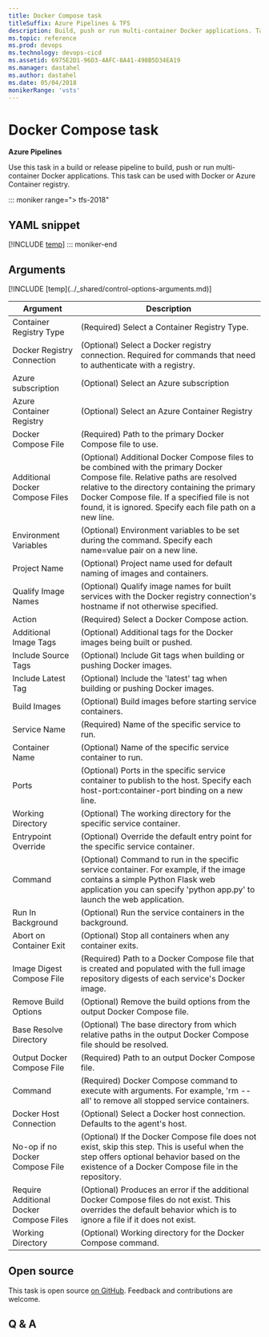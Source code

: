 ```yaml
---
title: Docker Compose task
titleSuffix: Azure Pipelines & TFS
description: Build, push or run multi-container Docker applications. Task can be used with Docker or Azure Container registry.
ms.topic: reference
ms.prod: devops
ms.technology: devops-cicd
ms.assetid: 6975E2D1-96D3-4AFC-8A41-498B5D34EA19
ms.manager: dastahel
ms.author: dastahel
ms.date: 05/04/2018
monikerRange: 'vsts'
---
```


# Docker Compose task

**Azure Pipelines**

Use this task in a build or release pipeline to build, push or run multi-container Docker applications. This task can be used with Docker or Azure Container registry.

::: moniker range="> tfs-2018"
## YAML snippet
[!INCLUDE [temp](../_shared/yaml/DockerComposeV0.md)]
::: moniker-end

## Arguments

<table><thead><tr><th>Argument</th><th>Description</th></tr></thead>
<tr><td>Container Registry Type</td><td>(Required) Select a Container Registry Type.</td></tr>
<tr><td>Docker Registry Connection</td><td>(Optional) Select a Docker registry connection. Required for commands that need to authenticate with a registry.</td></tr>
<tr><td>Azure subscription</td><td>(Optional) Select an Azure subscription</td></tr>
<tr><td>Azure Container Registry</td><td>(Optional) Select an Azure Container Registry</td></tr>
<tr><td>Docker Compose File</td><td>(Required) Path to the primary Docker Compose file to use.</td></tr>
<tr><td>Additional Docker Compose Files</td><td>(Optional) Additional Docker Compose files to be combined with the primary Docker Compose file. Relative paths are resolved relative to the directory containing the primary Docker Compose file. If a specified file is not found, it is ignored. Specify each file path on a new line.</td></tr>
<tr><td>Environment Variables</td><td>(Optional) Environment variables to be set during the command. Specify each name=value pair on a new line.</td></tr>
<tr><td>Project Name</td><td>(Optional) Project name used for default naming of images and containers.</td></tr>
<tr><td>Qualify Image Names</td><td>(Optional) Qualify image names for built services with the Docker registry connection's hostname if not otherwise specified.</td></tr>
<tr><td>Action</td><td>(Required) Select a Docker Compose action.</td></tr>
<tr><td>Additional Image Tags</td><td>(Optional) Additional tags for the Docker images being built or pushed.</td></tr>
<tr><td>Include Source Tags</td><td>(Optional) Include Git tags when building or pushing Docker images.</td></tr>
<tr><td>Include Latest Tag</td><td>(Optional) Include the 'latest' tag when building or pushing Docker images.</td></tr>
<tr><td>Build Images</td><td>(Optional) Build images before starting service containers.</td></tr>
<tr><td>Service Name</td><td>(Required) Name of the specific service to run.</td></tr>
<tr><td>Container Name</td><td>(Optional) Name of the specific service container to run.</td></tr>
<tr><td>Ports</td><td>(Optional) Ports in the specific service container to publish to the host. Specify each host-port:container-port binding on a new line.</td></tr>
<tr><td>Working Directory</td><td>(Optional) The working directory for the specific service container.</td></tr>
<tr><td>Entrypoint Override</td><td>(Optional) Override the default entry point for the specific service container.</td></tr>
<tr><td>Command</td><td>(Optional) Command to run in the specific service container. For example, if the image contains a simple Python Flask web application you can specify 'python app.py' to launch the web application.</td></tr>
<tr><td>Run In Background</td><td>(Optional) Run the service containers in the background.</td></tr>
<tr><td>Abort on Container Exit</td><td>(Optional) Stop all containers when any container exits.</td></tr>
<tr><td>Image Digest Compose File</td><td>(Required) Path to a Docker Compose file that is created and populated with the full image repository digests of each service's Docker image.</td></tr>
<tr><td>Remove Build Options</td><td>(Optional) Remove the build options from the output Docker Compose file.</td></tr>
<tr><td>Base Resolve Directory</td><td>(Optional) The base directory from which relative paths in the output Docker Compose file should be resolved.</td></tr>
<tr><td>Output Docker Compose File</td><td>(Required) Path to an output Docker Compose file.</td></tr>
<tr><td>Command</td><td>(Required) Docker Compose command to execute with arguments. For example, 'rm --all' to remove all stopped service containers.</td></tr>
<tr><td>Docker Host Connection</td><td>(Optional) Select a Docker host connection. Defaults to the agent's host.</td></tr>
<tr><td>No-op if no Docker Compose File</td><td>(Optional) If the Docker Compose file does not exist, skip this step. This is useful when the step offers optional behavior based on the existence of a Docker Compose file in the repository.</td></tr>
<tr><td>Require Additional Docker Compose Files</td><td>(Optional) Produces an error if the additional Docker Compose files do not exist. This overrides the default behavior which is to ignore a file if it does not exist.</td></tr>
<tr><td>Working Directory</td><td>(Optional) Working directory for the Docker Compose command.</td></tr>
[!INCLUDE [temp](../_shared/control-options-arguments.md)]
</table>

## Open source

This task is open source [on GitHub](https://github.com/Microsoft/azure-pipelines-tasks). Feedback and contributions are welcome.

## Q & A

<!-- BEGINSECTION class="md-qanda" -->

<!-- ENDSECTION -->
